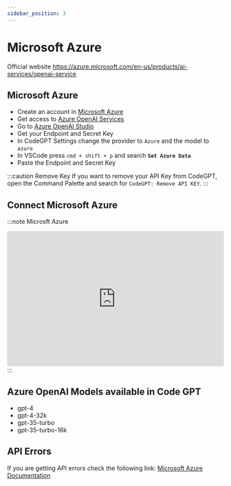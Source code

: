 ```yaml
---
sidebar_position: 3
---
```


# Microsoft Azure

Official website https://azure.microsoft.com/en-us/products/ai-services/openai-service

## Microsoft Azure
- Create an account in [Microsoft Azure](https://azure.microsoft.com/en-us/free)
- Get access to [Azure OpenAI Services](https://azure.microsoft.com/en-us/products/ai-services/openai-service)
- Go to [Azure OpenAI Studio](https://oai.azure.com/)
- Get your Endpoint and Secret Key
- In CodeGPT Settings change the provider to ```Azure``` and the model to ```azure```
- In VSCode press ```cmd + shift + p``` and search **`Set Azure Data`**
- Paste the Endpoint and Secret Key

:::caution Remove Key
If you want to remove your API Key from CodeGPT, open the Command Palette and search for `CodeGPT: Remove API KEY`.
:::

## Connect Microsoft Azure
:::note Microsft Azure
<iframe width="100%" height="315" src="https://www.youtube.com/embed/bIChZZjgE_k?si=YIED37k2djgG6-ch" title="YouTube video player" frameborder="0" allow="accelerometer; autoplay; clipboard-write; encrypted-media; gyroscope; picture-in-picture; web-share" allowfullscreen></iframe>
:::

## Azure OpenAI Models available in Code GPT
- gpt-4
- gpt-4-32k
- gpt-35-turbo
- gpt-35-turbo-16k

## API Errors
If you are getting API errors check the following link: [Microsoft Azure Documentation](https://azure.microsoft.com/en-us/products/ai-services/openai-service/)
